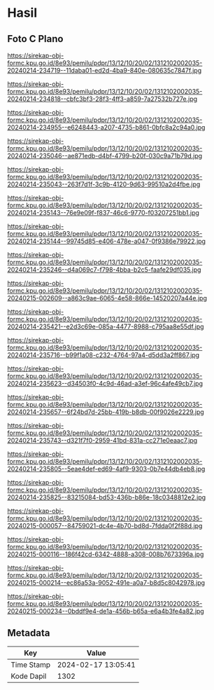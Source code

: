 # Hasil

## Foto C Plano

https://sirekap-obj-formc.kpu.go.id/8e93/pemilu/pdpr/13/12/10/20/02/1312102002035-20240214-234719--11daba01-ed2d-4ba9-840e-080635c7847f.jpg

https://sirekap-obj-formc.kpu.go.id/8e93/pemilu/pdpr/13/12/10/20/02/1312102002035-20240214-234818--cbfc3bf3-28f3-4ff3-a859-7a27532b727e.jpg

https://sirekap-obj-formc.kpu.go.id/8e93/pemilu/pdpr/13/12/10/20/02/1312102002035-20240214-234955--e6248443-a207-4735-b861-0bfc8a2c94a0.jpg

https://sirekap-obj-formc.kpu.go.id/8e93/pemilu/pdpr/13/12/10/20/02/1312102002035-20240214-235046--ae871edb-d4bf-4799-b20f-030c9a71b79d.jpg

https://sirekap-obj-formc.kpu.go.id/8e93/pemilu/pdpr/13/12/10/20/02/1312102002035-20240214-235043--263f7d1f-3c9b-4120-9d63-99510a2d4fbe.jpg

https://sirekap-obj-formc.kpu.go.id/8e93/pemilu/pdpr/13/12/10/20/02/1312102002035-20240214-235143--76e9e09f-f837-46c6-9770-f03207251bb1.jpg

https://sirekap-obj-formc.kpu.go.id/8e93/pemilu/pdpr/13/12/10/20/02/1312102002035-20240214-235144--99745d85-e406-478e-a047-0f9386e79922.jpg

https://sirekap-obj-formc.kpu.go.id/8e93/pemilu/pdpr/13/12/10/20/02/1312102002035-20240214-235246--d4a069c7-f798-4bba-b2c5-faafe29df035.jpg

https://sirekap-obj-formc.kpu.go.id/8e93/pemilu/pdpr/13/12/10/20/02/1312102002035-20240215-002609--a863c9ae-6065-4e58-866e-14520207a44e.jpg

https://sirekap-obj-formc.kpu.go.id/8e93/pemilu/pdpr/13/12/10/20/02/1312102002035-20240214-235421--e2d3c69e-085a-4477-8988-c795aa8e55df.jpg

https://sirekap-obj-formc.kpu.go.id/8e93/pemilu/pdpr/13/12/10/20/02/1312102002035-20240214-235716--b99f1a08-c232-4764-97a4-d5dd3a2ff867.jpg

https://sirekap-obj-formc.kpu.go.id/8e93/pemilu/pdpr/13/12/10/20/02/1312102002035-20240214-235623--d34503f0-4c9d-46ad-a3ef-96c4afe49cb7.jpg

https://sirekap-obj-formc.kpu.go.id/8e93/pemilu/pdpr/13/12/10/20/02/1312102002035-20240214-235657--6f24bd7d-25bb-419b-b8db-00f9026e2229.jpg

https://sirekap-obj-formc.kpu.go.id/8e93/pemilu/pdpr/13/12/10/20/02/1312102002035-20240214-235743--d321f7f0-2959-41bd-831a-cc271e0eaac7.jpg

https://sirekap-obj-formc.kpu.go.id/8e93/pemilu/pdpr/13/12/10/20/02/1312102002035-20240214-235805--5eae4def-ed69-4af9-9303-0b7e44db4eb8.jpg

https://sirekap-obj-formc.kpu.go.id/8e93/pemilu/pdpr/13/12/10/20/02/1312102002035-20240214-235825--83215084-bd53-436b-b86e-18c0348812e2.jpg

https://sirekap-obj-formc.kpu.go.id/8e93/pemilu/pdpr/13/12/10/20/02/1312102002035-20240215-000057--84759021-dc4e-4b70-bd8d-7fdda0f2f88d.jpg

https://sirekap-obj-formc.kpu.go.id/8e93/pemilu/pdpr/13/12/10/20/02/1312102002035-20240215-000116--186f42cd-6342-4888-a308-008b7673396a.jpg

https://sirekap-obj-formc.kpu.go.id/8e93/pemilu/pdpr/13/12/10/20/02/1312102002035-20240215-000214--ec86a53a-9052-491e-a0a7-b8d5c8042978.jpg

https://sirekap-obj-formc.kpu.go.id/8e93/pemilu/pdpr/13/12/10/20/02/1312102002035-20240215-000234--0bddf9e4-de1a-456b-b65a-e6a4b3fe4a82.jpg


## Metadata

| Key        | Value               |
| ---------- | ------------------- |
| Time Stamp | 2024-02-17 13:05:41 |
| Kode Dapil | 1302                |



